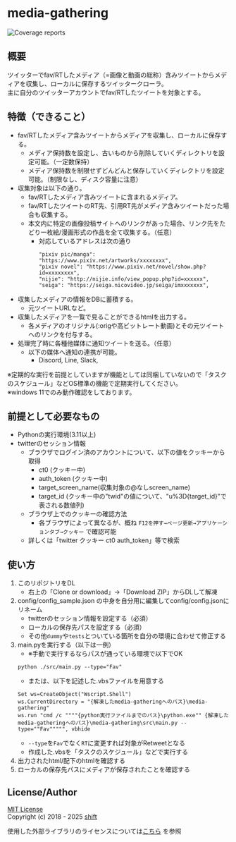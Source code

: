 # media-gathering

![Coverage reports](https://img.shields.io/endpoint?url=https://gist.githubusercontent.com/shift4869/ad61760f15c4a67a5c421cf479e3c7e7/raw/01_MediaGathering.json)

## 概要
ツイッターでfav/RTしたメディア（=画像と動画の総称）含みツイートからメディアを収集し、ローカルに保存するツイッタークローラ。  
主に自分のツイッターアカウントでfav/RTしたツイートを対象とする。


## 特徴（できること）
- fav/RTしたメディア含みツイートからメディアを収集し、ローカルに保存する。  
    - メディア保持数を設定し、古いものから削除していくディレクトリを設定可能。（一定数保持）  
    - メディア保持数を制限せずどんどんと保存していくディレクトリを設定可能。（制限なし、ディスク容量に注意）  
- 収集対象は以下の通り。  
    - fav/RTしたメディア含みツイートに含まれるメディア。  
    - fav/RTしたツイートのRT先、引用RT先がメディア含みツイートだった場合も収集する。  
    - 本文内に特定の画像投稿サイトへのリンクがあった場合、リンク先をたどり一枚絵/漫画形式の作品を全て収集する。（任意）  
        - 対応しているアドレスは次の通り
            ```
            "pixiv pic/manga": "https://www.pixiv.net/artworks/xxxxxxxx",
            "pixiv novel": "https://www.pixiv.net/novel/show.php?id=xxxxxxxx",
            "nijie": "http://nijie.info/view_popup.php?id=xxxxxx",
            "seiga": "https://seiga.nicovideo.jp/seiga/imxxxxxxx",
            ```
- 収集したメディアの情報をDBに蓄積する。  
    - 元ツイートURLなど。  
- 収集したメディアを一覧で見ることができるhtmlを出力する。  
    - 各メディアのオリジナル(:origや高ビットレート動画)とその元ツイートへのリンクを付与する。  
- 処理完了時に各種他媒体に通知ツイートを送る。（任意）  
    - 以下の媒体へ通知の連携が可能。  
        - Discord, Line, Slack,   

※定期的な実行を前提としていますが機能としては同梱していないので「タスクのスケジュール」などOS標準の機能で定期実行してください。  
※windows 11でのみ動作確認をしております。  


## 前提として必要なもの
- Pythonの実行環境(3.11以上)
- twitterのセッション情報
    - ブラウザでログイン済のアカウントについて、以下の値をクッキーから取得
        - ct0 (クッキー中)
        - auth_token (クッキー中)
        - target_screen_name(収集対象の@なしscreen_name)
        - target_id (クッキー中の"twid"の値について、"u%3D{target_id}"で表される数値列)
    - ブラウザ上でのクッキーの確認方法
        - 各ブラウザによって異なるが、概ね `F12を押す→ページ更新→アプリケーションタブ→クッキー` で確認可能
    - 詳しくは「twitter クッキー ct0 auth_token」等で検索


## 使い方
1. このリポジトリをDL
    - 右上の「Clone or download」->「Download ZIP」からDLして解凍
1. config/config_sample.json の中身を自分用に編集してconfig/config.jsonにリネーム
    - twitterのセッション情報を設定する（必須）
    - ローカルの保存先パスを設定する（必須）
    - その他`dummy`や`tests`とついている箇所を自分の環境に合わせて修正する
1. main.pyを実行する（以下は一例）
    - ※手動で実行するならパスが通っている環境で以下でOK
    ```
    python ./src/main.py --type="Fav"
    ```
    - または、以下を記述した.vbsファイルを用意する  
    ```
    Set ws=CreateObject("Wscript.Shell")
    ws.CurrentDirectory = "{解凍したmedia-gatheringへのパス}\media-gathering"
    ws.run "cmd /c """"{python実行ファイルまでのパス}\python.exe"" {解凍したmedia-gatheringへのパス}\media-gathering\src\main.py --type=""Fav""""", vbhide
    ```
    - `--type`を`Fav`でなく`RT`に変更すれば対象がRetweetとなる
    - 作成した.vbsを「タスクのスケジュール」などで実行する
1. 出力されたhtml/配下のhtmlを確認する
1. ローカルの保存先パスにメディアが保存されたことを確認する


## License/Author
[MIT License](https://github.com/shift4869/media-gathering/blob/master/LICENSE)  
Copyright (c) 2018 - 2025 [shift](https://x.com/_shift4869)

使用した外部ライブラリのライセンスについては[こちら](https://github.com/shift4869/media-gathering/blob/master/EXTERNAL_LIBRARY.md)  を参照

